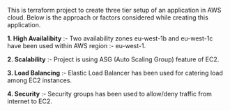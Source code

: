 This is terraform project to create three tier setup of an application in AWS cloud.
Below is the approach or factors considered while creating this application.

**1. High Availalibity** :- Two availability zones eu-west-1b and eu-west-1c have been used within AWS region :- eu-west-1.

**2. Scalability** :- Project is using ASG (Auto Scaling Group) feature of EC2.

**3. Load Balancing** :- Elastic Load Balancer has been used for catering load among EC2 instances.

**4. Security** :- Security groups has been used to allow/deny traffic from internet to EC2.
